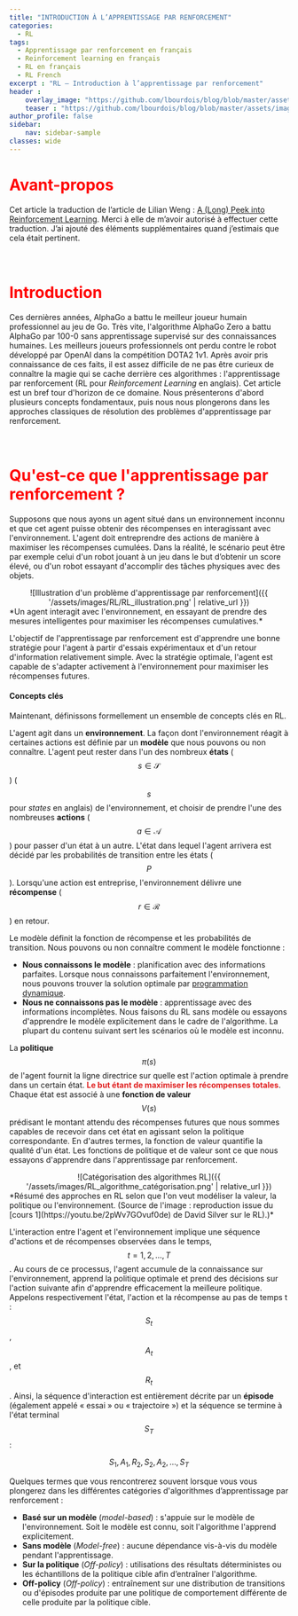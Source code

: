 ```yaml
---
title: "INTRODUCTION À L’APPRENTISSAGE PAR RENFORCEMENT"
categories:
  - RL
tags:
  - Apprentissage par renforcement en français
  - Reinforcement learning en français
  - RL en français
  - RL French
excerpt : "RL – Introduction à l’apprentissage par renforcement"
header :
    overlay_image: "https://github.com/lbourdois/blog/blob/master/assets/images/NLP_radom_blog.png"
    teaser : "https://github.com/lbourdois/blog/blob/master/assets/images/RL/RL_illustration.png"
author_profile: false
sidebar:
    nav: sidebar-sample
classes: wide
---
```


<script type="text/javascript" async
  src="https://cdn.mathjax.org/mathjax/latest/MathJax.js?config=TeX-MML-AM_CHTML">
</script>


# <span style="color: #FF0000"> **Avant-propos** </span>
Cet article la traduction de l’article de Lilian Weng : [A (Long) Peek into Reinforcement Learning](https://lilianweng.github.io/lil-log/2018/02/19/a-long-peek-into-reinforcement-learning.html). Merci à elle de m’avoir autorisé à effectuer cette traduction. J’ai ajouté des éléments supplémentaires quand j’estimais que cela était pertinent.
<br><br><br>

# <span style="color: #FF0000"> **Introduction** </span>
Ces dernières années, AlphaGo a battu le meilleur joueur humain professionnel au jeu de Go. Très vite, l'algorithme AlphaGo Zero a battu AlphaGo par 100-0 sans apprentissage supervisé sur des connaissances humaines. Les meilleurs joueurs professionnels ont perdu contre le robot développé par OpenAI dans la compétition DOTA2 1v1. Après avoir pris connaissance de ces faits, il est assez difficile de ne pas être curieux de connaître la magie qui se cache derrière ces algorithmes : l'apprentissage par renforcement (RL pour *Reinforcement Learning* en anglais). Cet article est un bref tour d'horizon de ce domaine. Nous présenterons d'abord plusieurs concepts fondamentaux, puis nous nous plongerons dans les approches classiques de résolution des problèmes d'apprentissage par renforcement. 
<br><br><br>

#  <span style="color: #FF0000"> **Qu'est-ce que l'apprentissage par renforcement ?** </span>
Supposons que nous ayons un agent situé dans un environnement inconnu et que cet agent puisse obtenir des récompenses en interagissant avec l'environnement. L'agent doit entreprendre des actions de manière à maximiser les récompenses cumulées. Dans la réalité, le scénario peut être par exemple celui d'un robot jouant à un jeu dans le but d’obtenir un score élevé, ou d'un robot essayant d'accomplir des tâches physiques avec des objets.

<center>
![Illustration d'un problème d'apprentissage par renforcement]({{ '/assets/images/RL/RL_illustration.png' | relative_url }})
</center>
*Un agent interagit avec l'environnement, en essayant de prendre des mesures intelligentes pour maximiser les récompenses cumulatives.*


L'objectif de l'apprentissage par renforcement est d'apprendre une bonne stratégie pour l'agent à partir d'essais expérimentaux et d'un retour d'information relativement simple. Avec la stratégie optimale, l'agent est capable de s'adapter activement à l'environnement pour maximiser les récompenses futures.


#### Concepts clés

Maintenant, définissons formellement un ensemble de concepts clés en RL.

L'agent agit dans un **environnement**. La façon dont l'environnement réagit à certaines actions est définie par un **modèle** que nous pouvons ou non connaître. L'agent peut rester dans l'un des nombreux **états** ($$s \in \mathcal{S}$$) ($$s$$ pour *states* en anglais) de l'environnement, et choisir de prendre l'une des nombreuses **actions** ($$a \in \mathcal{A}$$) pour passer d'un état à un autre. L'état dans lequel l'agent arrivera est décidé par les probabilités de transition entre les états ($$P$$). Lorsqu'une action est entreprise, l'environnement délivre une **récompense** ($$r \in \mathcal{R}$$) en retour. 

Le modèle définit la fonction de récompense et les probabilités de transition. Nous pouvons ou non connaître comment le modèle fonctionne :
- **Nous connaissons le modèle** : planification avec des informations parfaites. Lorsque nous connaissons parfaitement l'environnement, nous pouvons trouver la solution optimale par [programmation dynamique](https://fr.wikipedia.org/wiki/Programmation_dynamique). 
- **Nous ne connaissons pas le modèle** : apprentissage avec des informations incomplètes. Nous faisons du RL sans modèle ou essayons d'apprendre le modèle explicitement dans le cadre de l'algorithme. La plupart du contenu suivant sert les scénarios où le modèle est inconnu.

La **politique** $$\pi(s)$$ de l'agent fournit la ligne directrice sur quelle est l'action optimale à prendre dans un certain état. <span style="color : #e01f1f ;">**Le but étant de maximiser les récompenses totales**</span>. Chaque état est associé à une **fonction de valeur** $$V(s)$$ prédisant le montant attendu des récompenses futures que nous sommes capables de recevoir dans cet état en agissant selon la politique correspondante. En d'autres termes, la fonction de valeur quantifie la qualité d'un état. Les fonctions de politique et de valeur sont ce que nous essayons d'apprendre dans l'apprentissage par renforcement.

<center>
![Catégorisation des algorithmes RL]({{ '/assets/images/RL_algorithme_catégorisation.png' | relative_url }})
</center>
*Résumé des approches en RL selon que l'on veut modéliser la valeur, la politique ou l'environnement. (Source de l'image : reproduction issue du [cours 1](https://youtu.be/2pWv7GOvuf0de) de David Silver sur le RL).)*


L'interaction entre l'agent et l'environnement implique une séquence d'actions et de récompenses observées dans le temps, $$t=1, 2, \dots, T$$. Au cours de ce processus, l'agent accumule de la connaissance sur l'environnement, apprend la politique optimale et prend des décisions sur l'action suivante afin d'apprendre efficacement la meilleure politique. Appelons respectivement l'état, l'action et la récompense au pas de temps t : $$S_t$$, $$A_t$$, et $$R_t$$. Ainsi, la séquence d'interaction est entièrement décrite par un **épisode** (également appelé « essai » ou « trajectoire ») et la séquence se termine à l'état terminal $$S_T$$ :

$$
S_1, A_1, R_2, S_2, A_2, \dots, S_T
$$


Quelques termes que vous rencontrerez souvent lorsque vous vous plongerez dans les différentes catégories d'algorithmes d’apprentissage par renforcement :
- **Basé sur un modèle** (*model-based*) : s'appuie sur le modèle de l'environnement. Soit le modèle est connu, soit l'algorithme l'apprend explicitement.
- **Sans modèle** (*Model-free*) : aucune dépendance vis-à-vis du modèle pendant l'apprentissage.
- **Sur la politique** (*Off-policy*) : utilisations des résultats déterministes ou les échantillons de la politique cible afin d’entraîner l'algorithme.
- **Off-policy** (*Off-policy*) : entraînement sur une distribution de transitions ou d'épisodes produite par une politique de comportement différente de celle produite par la politique cible.
